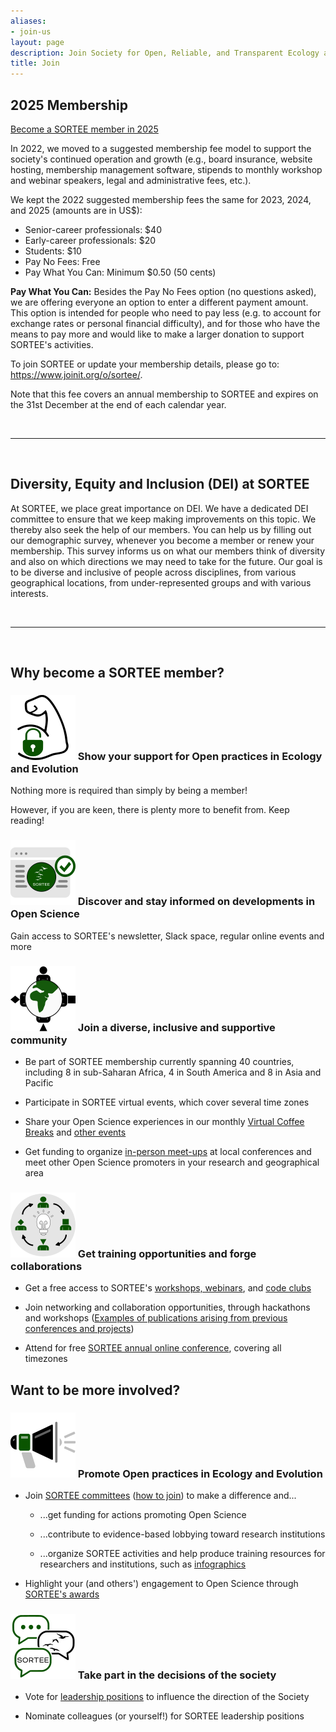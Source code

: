 ```yaml
---
aliases:
- join-us
layout: page
description: Join Society for Open, Reliable, and Transparent Ecology and Evolutionary biology (SORTEE)
title: Join
---
```


## 2025 Membership

[Become a SORTEE member in 2025](https://www.joinit.org/o/sortee/)

In 2022, we moved to a suggested membership fee model to support the society's continued operation and growth (e.g., board insurance, website hosting, membership management software, stipends to monthly workshop and webinar speakers, legal and administrative fees, etc.).

We kept the 2022 suggested membership fees the same for 2023, 2024, and 2025 (amounts are in US\$):

-   Senior-career professionals: \$40
-   Early-career professionals: \$20
-   Students: \$10
-   Pay No Fees: Free
-   Pay What You Can: Minimum \$0.50 (50 cents)

**Pay What You Can:** Besides the Pay No Fees option (no questions asked), we are offering everyone an option to enter a different payment amount. This option is intended for people who need to pay less (e.g. to account for exchange rates or personal financial difficulty), and for those who have the means to pay more and would like to make a larger donation to support SORTEE's activities.

To join SORTEE or update your membership details, please go to: <https://www.joinit.org/o/sortee/>.

Note that this fee covers an annual membership to SORTEE and expires on the 31st December at the end of each calendar year.

 

------------------------------------------------------------------------

 

## Diversity, Equity and Inclusion (DEI) at SORTEE

At SORTEE, we place great importance on DEI. We have a dedicated DEI committee to ensure that we keep making improvements on this topic. We thereby also seek the help of our members. You can help us by filling out our demographic survey, whenever you become a member or renew your membership. This survey informs us on what our members think of diversity and also on which directions we may need to take for the future. Our goal is to be diverse and inclusive of people across disciplines, from various geographical locations, from under-represented groups and with various interests.

 

------------------------------------------------------------------------

 

## **Why become a SORTEE member?**

### ![Support](join-sortee-support.svg) Show your support for Open practices in Ecology and Evolution

Nothing more is required than simply by being a member!

However, if you are keen, there is plenty more to benefit from. Keep reading!

  

### ![Discover](join-sortee-discover.svg) Discover and stay informed on developments in Open Science 

Gain access to SORTEE's newsletter, Slack space, regular online events and more

  

### ![Diverse](join-sortee-diverse.svg) Join a diverse, inclusive and supportive community

-   Be part of SORTEE membership currently spanning 40 countries, including 8 in sub-Saharan Africa, 4 in South America and 8 in Asia and Pacific

-   Participate in SORTEE virtual events, which cover several time zones

-   Share your Open Science experiences in our monthly [Virtual Coffee Breaks](https://www.sortee.org/mixers/) and [other events](https://www.sortee.org/other_events/)

-   Get funding to organize [in-person meet-ups](https://www.sortee.org/meet-ups/) at local conferences and meet other Open Science promoters in your research and geographical area

  

### ![Training](join-sortee-training.svg) Get training opportunities and forge collaborations 

-   Get a free access to SORTEE's [workshops, webinars](https://www.sortee.org/other_events/), and [code clubs](https://www.sortee.org/code_club/)

-   Join networking and collaboration opportunities, through hackathons and workshops ([Examples of publications arising from previous conferences and projects](https://sortee.org/outputs/))

-   Attend for free [SORTEE annual online conference](https://www.sortee.org/past/), covering all timezones

  
## **Want to be more involved?**

### ![Support](join-sortee-promote.svg) Promote Open practices in Ecology and Evolution

-   Join [SORTEE committees](https://www.sortee.org/people/) ([how to join](https://www.sortee.org/about/)) to make a difference and...

    -   ...get funding for actions promoting Open Science

    -   \...contribute to evidence-based lobbying toward research institutions

    -   \...organize SORTEE activities and help produce training resources for researchers and institutions, such as [infographics](https://www.sortee.org/infographics/)

-   Highlight your (and others') engagement to Open Science through [SORTEE's awards](https://www.sortee.org/awards/)

  

### ![Decisions](join-sortee-decisions.svg) Take part in the decisions of the society

-   Vote for [leadership positions](https://www.sortee.org/people/) to influence the direction of the Society

-   Nominate colleagues (or yourself!) for SORTEE leadership positions
